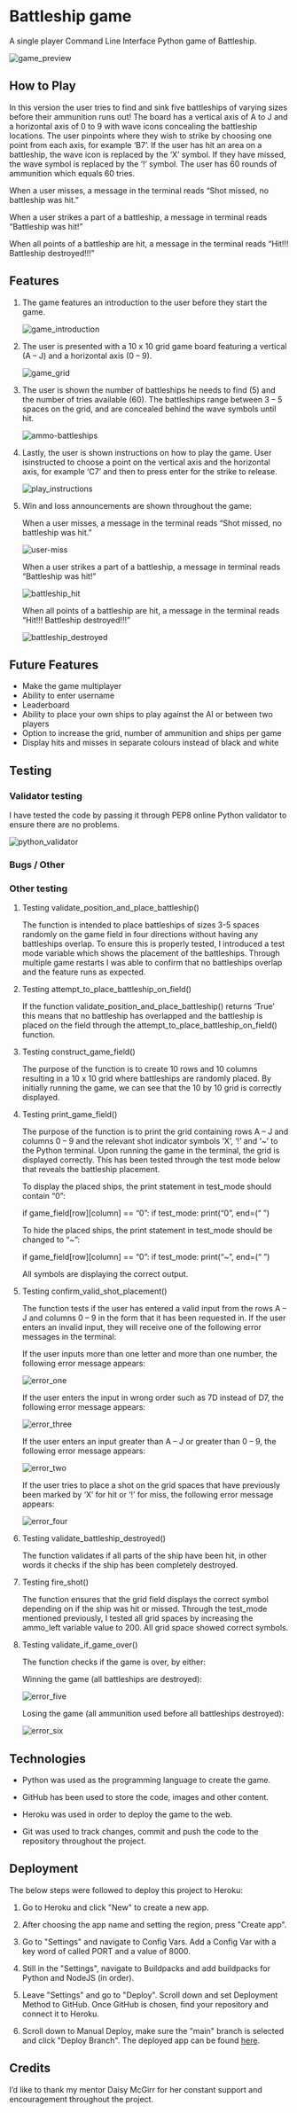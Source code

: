 # Battleship game



A single player Command Line Interface Python game of Battleship.

![game_preview](https://github.com/krigla3/battleships-game/blob/main/docs/game_preview.jpg)



## How to Play


In this version the user tries to find and sink five battleships of varying sizes before their ammunition runs out! The board has a vertical axis of A to J and a horizontal axis of 0 to 9 with wave icons concealing the battleship locations. The user pinpoints where they wish to strike by choosing one point from each axis, for example ‘B7’. If the user has hit an area on a battleship, the wave icon is replaced by the ‘X’ symbol. If they have missed, the wave symbol is replaced by the ‘!’ symbol. The user has 60 rounds of ammunition which equals 60 tries. 

When a user misses, a message in the terminal reads “Shot missed, no battleship was hit.”

When a user strikes a part of a battleship, a message in terminal reads “Battleship was hit!”

When all points of a battleship are hit, a message in the terminal reads “Hit!!! Battleship destroyed!!!”



## Features


1. The game features an introduction to the user before they start the game.

   ![game_introduction](https://github.com/krigla3/battleships-game/blob/main/docs/game_introduction.jpg)


2. The user is presented with a 10 x 10 grid game board featuring a vertical (A – J) and a horizontal axis (0 – 9).

   ![game_grid](https://github.com/krigla3/battleships-game/blob/main/docs/game_grid.jpg)


3. The user is shown the number of battleships he needs to find (5) and the number of tries available (60). 
   The battleships range between 3 – 5 spaces on the grid, and are concealed behind the wave symbols until hit.
   
   ![ammo-battleships](https://github.com/krigla3/battleships-game/blob/main/docs/ammo-battleships.jpg)


4. Lastly, the user is shown instructions on how to play the game. 
   User isinstructed to choose a point on the vertical axis and the horizontal axis, for
   example ‘C7’ and then to press enter for the strike to release.

   ![play_instructions](https://github.com/krigla3/battleships-game/blob/main/docs/play_instructions.jpg)


5. Win and loss announcements are shown throughout the game:

   When a user misses, a message in the terminal reads “Shot missed, no battleship was hit.”

   ![user-miss](https://github.com/krigla3/battleships-game/blob/main/docs/user-miss.gif)


   When a user strikes a part of a battleship, a message in terminal reads “Battleship was hit!”

   ![battleship_hit](https://github.com/krigla3/battleships-game/blob/main/docs/battleship_hit.gif)


   When all points of a battleship are hit, a message in the terminal reads “Hit!!! Battleship destroyed!!!”

   ![battleship_destroyed](https://github.com/krigla3/battleships-game/blob/main/docs/battleship_destroyed.gif)



## Future Features

   * Make the game multiplayer
   * Ability to enter username
   * Leaderboard
   * Ability to place your own ships to play against the AI or between two players
   * Option to increase the grid, number of ammunition and ships per game
   * Display hits and misses in separate colours instead of black and white



## Testing


### Validator testing

I have tested the code by passing it through PEP8 online Python validator to ensure there are no problems.

![python_validator](https://github.com/krigla3/battleships-game/blob/main/docs/python_validator.jpg)


### Bugs / Other


### Other testing

1. Testing validate_position_and_place_battleship()

   The function is intended to place battleships of sizes 3-5 spaces randomly on the game field 
   in four directions without having any battleships overlap. To ensure this is properly tested, 
   I introduced a test mode variable which shows the placement of the battleships. 
   Through multiple game restarts I was able to confirm that no battleships overlap 
   and the feature runs as expected.


2. Testing attempt_to_place_battleship_on_field()

   If the function validate_position_and_place_battleship() returns ‘True’ this means that 
   no battleship has overlapped and the battleship is placed on the field through the 
   attempt_to_place_battleship_on_field() function.


3. Testing construct_game_field()

   The purpose of the function is to create 10 rows and 10 columns resulting in a 10 x 10 grid 
   where battleships are randomly placed. By initially running the game, 
   we can see that the 10 by 10 grid is correctly displayed. 


4. Testing print_game_field()

   The purpose of the function is to print the grid containing rows A – J and columns 0 – 9 
   and the relevant shot indicator symbols ‘X’, ‘!’ and ‘~’ to the Python terminal. 
   Upon running the game in the terminal, the grid is displayed correctly. 
   This has been tested through the test mode below that reveals the battleship placement.

   To display the placed ships, the print statement in test_mode should contain “0”:

   if game_field[row][column] == “0”:
         if test_mode:
               print(“0”, end=(“ ”)

   To hide the placed ships, the print statement in test_mode should be changed to “~”:

   if game_field[row][column] == “0”:
         if test_mode:
               print(“~”, end=(“ ”)

   All symbols are displaying the correct output.


5. Testing confirm_valid_shot_placement()

   The function tests if the user has entered a valid input from the rows A – J and columns 0 – 9 
   in the form that it has been requested in. If the user enters an invalid input, 
   they will receive one of the following error messages in the terminal:

   If the user inputs more than one letter and more than one number, the following error message appears:

   ![error_one](https://github.com/krigla3/battleships-game/blob/main/docs/error_one.gif) 


   If the user enters the input in wrong order such as 7D instead of D7, the following error message appears:

   ![error_three](https://github.com/krigla3/battleships-game/blob/main/docs/error_three.gif)


   If the user enters an input greater than A – J or greater than 0 – 9, the following error message appears:

   ![error_two](https://github.com/krigla3/battleships-game/blob/main/docs/error_two.gif)


   If the user tries to place a shot on the grid spaces that have previously been marked by ‘X’ for hit or ‘!’ for miss, 
   the following error message appears:

   ![error_four](https://github.com/krigla3/battleships-game/blob/main/docs/error_four.gif)


6. Testing validate_battleship_destroyed()

   The function validates if all parts of the ship have been hit, 
   in other words it checks if the ship has been completely destroyed. 


7. Testing fire_shot()

   The function ensures that the grid field displays the correct symbol depending on if the ship was hit or missed. 
   Through the test_mode mentioned previously, I tested all grid spaces by increasing the ammo_left variable value to 200. 
   All grid space showed correct symbols.


8. Testing validate_if_game_over()

   The function checks if the game is over, by either:

   Winning the game (all battleships are destroyed):

   ![error_five](https://github.com/krigla3/battleships-game/blob/main/docs/error_five.gif)


   Losing the game (all ammunition used before all battleships destroyed):

   ![error_six](https://github.com/krigla3/battleships-game/blob/main/docs/error_six.gif)


## Technologies

* Python was used as the programming language to create the game.

* GitHub has been used to store the code, images and other content.

* Heroku was used in order to deploy the game to the web.

* Git was used to track changes, commit and push the code to the repository throughout the project.


## Deployment

The below steps were followed to deploy this project to Heroku:

1. Go to Heroku and click "New" to create a new app.

2. After choosing the app name and setting the region, press "Create app".

3. Go to "Settings" and navigate to Config Vars. Add a Config Var with a key word of called PORT and a value of 8000.

4. Still in the "Settings", navigate to Buildpacks and add buildpacks for Python and NodeJS (in order).

5. Leave "Settings" and go to "Deploy". Scroll down and set Deployment Method to GitHub. 
   Once GitHub is chosen, find your repository and connect it to Heroku.

6. Scroll down to Manual Deploy, make sure the "main" branch is selected and click "Deploy Branch".
   The deployed app can be found [here](https://battleship-game1.herokuapp.com/).


## Credits

I’d like to thank my mentor Daisy McGirr for her constant support and encouragement throughout the project.







    























